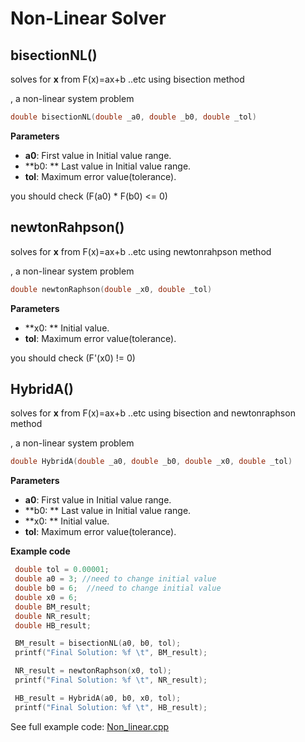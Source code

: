 # Non-Linear Solver

## bisectionNL()

solves for  **x** from F(x)=ax+b ..etc using bisection method

, a non-linear system problem

```c++
double bisectionNL(double _a0, double _b0, double _tol)
```

**Parameters**

* **a0**:  First value in Initial value range.
* **b0: ** Last value in Initial value range.
* **tol**: Maximum error value(tolerance).

you should check   (F(a0) * F(b0) <= 0)

## newtonRahpson()

solves for  **x** from F(x)=ax+b ..etc using newtonrahpson method

, a non-linear system problem 

```c++
double newtonRaphson(double _x0, double _tol)
```

 **Parameters** 

* **x0: ** Initial value.
* **tol**: Maximum error value(tolerance).

you should check  (F'(x0) != 0)

## HybridA()

solves for  **x** from F(x)=ax+b ..etc using bisection and newtonraphson method

, a non-linear system problem 

```c++
double HybridA(double _a0, double _b0, double _x0, double _tol)
```

**Parameters**

* **a0**:  First value in Initial value range.
* **b0: ** Last value in Initial value range.
* **x0: ** Initial value.
* **tol**: Maximum error value(tolerance).

**Example code**

```c++
 double tol = 0.00001;
 double a0 = 3; //need to change initial value
 double b0 = 6;  //need to change initial value
 double x0 = 6;
 double BM_result;
 double NR_result;
 double HB_result;

 BM_result = bisectionNL(a0, b0, tol);
 printf("Final Solution: %f \t", BM_result);

 NR_result = newtonRaphson(x0, tol);
 printf("Final Solution: %f \t", NR_result);

 HB_result = HybridA(a0, b0, x0, tol);
 printf("Final Solution: %f \t", HB_result);
```

See full example code: [Non_linear.cpp](https://github.com/tk032/tutorial-NM/blob/main/source/Non_linear/Non_linear.cpp)



